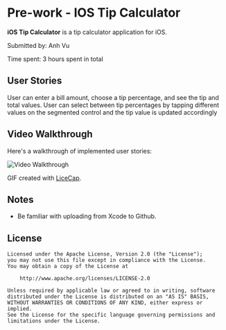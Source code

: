 # Pre-work - IOS Tip Calculator

**iOS Tip Calculator** is a tip calculator application for iOS.

Submitted by: Anh Vu

Time spent: 3 hours spent in total

## User Stories
 User can enter a bill amount, choose a tip percentage, and see the tip and total values.
 User can select between tip percentages by tapping different values on the segmented control and the tip value is updated accordingly

## Video Walkthrough

Here's a walkthrough of implemented user stories:

<img src='hhttps://media.giphy.com/media/6VVnYgtdrfNF3X6w6u/giphy.gif' title='Video Walkthrough' width='' alt='Video Walkthrough' />

GIF created with [LiceCap](http://www.cockos.com/licecap/).

## Notes

- Be familiar with uploading from Xcode to Github. 

## License

    Licensed under the Apache License, Version 2.0 (the "License");
    you may not use this file except in compliance with the License.
    You may obtain a copy of the License at

        http://www.apache.org/licenses/LICENSE-2.0

    Unless required by applicable law or agreed to in writing, software
    distributed under the License is distributed on an "AS IS" BASIS,
    WITHOUT WARRANTIES OR CONDITIONS OF ANY KIND, either express or implied.
    See the License for the specific language governing permissions and
    limitations under the License.
